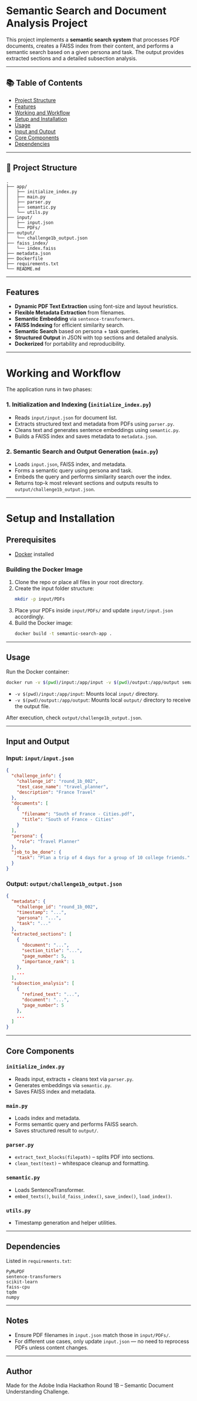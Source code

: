 
# Semantic Search and Document Analysis Project

This project implements a **semantic search system** that processes PDF documents, creates a FAISS index from their content, and performs a semantic search based on a given persona and task. The output provides extracted sections and a detailed subsection analysis.

---

## 📚 Table of Contents

- [Project Structure](#project-structure)
- [Features](#features)
- [Working and Workflow](#working-and-workflow)
- [Setup and Installation](#setup-and-installation)
- [Usage](#usage)
- [Input and Output](#input-and-output)
- [Core Components](#core-components)
- [Dependencies](#dependencies)

---

## 📁 Project Structure

```
.
├── app/
│   ├── initialize_index.py
│   ├── main.py
│   ├── parser.py
│   ├── semantic.py
│   └── utils.py
├── input/
│   ├── input.json
│   └── PDFs/
├── output/
│   └── challenge1b_output.json
├── faiss_index/
│   └── index.faiss
├── metadata.json
├── Dockerfile
├── requirements.txt
└── README.md
```

---

##  Features

-  **Dynamic PDF Text Extraction** using font-size and layout heuristics.
-  **Flexible Metadata Extraction** from filenames.
-  **Semantic Embedding** via `sentence-transformers`.
-  **FAISS Indexing** for efficient similarity search.
-  **Semantic Search** based on persona + task queries.
-  **Structured Output** in JSON with top sections and detailed analysis.
-  **Dockerized** for portability and reproducibility.

---

# Working and Workflow

The application runs in two phases:

### 1. **Initialization and Indexing** (`initialize_index.py`)
- Reads `input/input.json` for document list.
- Extracts structured text and metadata from PDFs using `parser.py`.
- Cleans text and generates sentence embeddings using `semantic.py`.
- Builds a FAISS index and saves metadata to `metadata.json`.

### 2. **Semantic Search and Output Generation** (`main.py`)
- Loads `input.json`, FAISS index, and metadata.
- Forms a semantic query using persona and task.
- Embeds the query and performs similarity search over the index.
- Returns top-k most relevant sections and outputs results to `output/challenge1b_output.json`.

---

# Setup and Installation

## Prerequisites

- [Docker](https://www.docker.com/) installed

### Building the Docker Image

1. Clone the repo or place all files in your root directory.
2. Create the input folder structure:
   ```bash
   mkdir -p input/PDFs
   ```
3. Place your PDFs inside `input/PDFs/` and update `input/input.json` accordingly.
4. Build the Docker image:
   ```bash
   docker build -t semantic-search-app .
   ```

---

##  Usage

Run the Docker container:

```bash
docker run -v $(pwd)/input:/app/input -v $(pwd)/output:/app/output semantic-search-app
```

- `-v $(pwd)/input:/app/input`: Mounts local `input/` directory.
- `-v $(pwd)/output:/app/output`: Mounts local `output/` directory to receive the output file.

After execution, check `output/challenge1b_output.json`.

---

##  Input and Output

###  Input: `input/input.json`

```json
{
  "challenge_info": {
    "challenge_id": "round_1b_002",
    "test_case_name": "travel_planner",
    "description": "France Travel"
  },
  "documents": [
    {
      "filename": "South of France - Cities.pdf",
      "title": "South of France - Cities"
    }
  ],
  "persona": {
    "role": "Travel Planner"
  },
  "job_to_be_done": {
    "task": "Plan a trip of 4 days for a group of 10 college friends."
  }
}
```

###  Output: `output/challenge1b_output.json`

```json
{
  "metadata": {
    "challenge_id": "round_1b_002",
    "timestamp": "...",
    "persona": "...",
    "task": "..."
  },
  "extracted_sections": [
    {
      "document": "...",
      "section_title": "...",
      "page_number": 5,
      "importance_rank": 1
    },
    ...
  ],
  "subsection_analysis": [
    {
      "refined_text": "...",
      "document": "...",
      "page_number": 5
    },
    ...
  ]
}
```

---

##  Core Components

### `initialize_index.py`
- Reads input, extracts + cleans text via `parser.py`.
- Generates embeddings via `semantic.py`.
- Saves FAISS index and metadata.

### `main.py`
- Loads index and metadata.
- Forms semantic query and performs FAISS search.
- Saves structured result to `output/`.

### `parser.py`
- `extract_text_blocks(filepath)` – splits PDF into sections.
- `clean_text(text)` – whitespace cleanup and formatting.

### `semantic.py`
- Loads SentenceTransformer.
- `embed_texts()`, `build_faiss_index()`, `save_index()`, `load_index()`.

### `utils.py`
- Timestamp generation and helper utilities.

---

##  Dependencies

Listed in `requirements.txt`:

```
PyMuPDF
sentence-transformers
scikit-learn
faiss-cpu
tqdm
numpy
```

---

##  Notes

- Ensure PDF filenames in `input.json` match those in `input/PDFs/`.
- For different use cases, only update `input.json` — no need to reprocess PDFs unless content changes.

---

## Author

Made for the Adobe India Hackathon Round 1B – Semantic Document Understanding Challenge.


